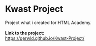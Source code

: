 # Kwast Project
Project what i created for HTML Academy.<br>
<br>
<b>Link to the project:</b><br>
https://gerwld.github.io/Kwast-Project/
